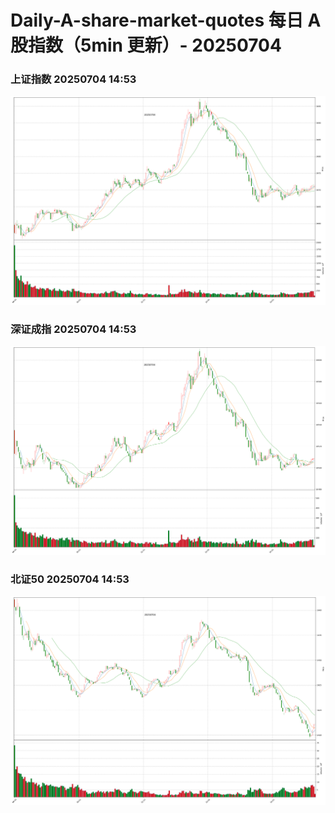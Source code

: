 
# Daily-A-share-market-quotes 每日 A 股指数（5min 更新）- 20250704

### 上证指数 20250704 14:53
![](./fig/2025/7/20250704-sh000001.png)

### 深证成指 20250704 14:53
![](./fig/2025/7/20250704-sz399001.png)

### 北证50 20250704 14:53
![](./fig/2025/7/20250704-bj899050.png)
